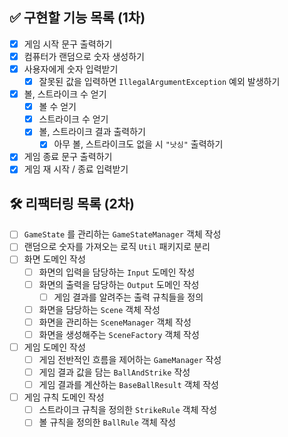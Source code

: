 ## ✅ 구현할 기능 목록 (1차)
- [x] 게임 시작 문구 출력하기
- [x] 컴퓨터가 랜덤으로 숫자 생성하기
- [x] 사용자에게 숫자 입력받기
  - [x] 잘못된 값을 입력하면 `IllegalArgumentException` 예외 발생하기
- [x] 볼, 스트라이크 수 얻기
  - [x] 볼 수 얻기
  - [x] 스트라이크 수 얻기 
  - [x] 볼, 스트라이크 결과 출력하기
    - [x] 아무 볼, 스트라이크도 없을 시 `"낫싱"` 출력하기 
- [x] 게임 종료 문구 출력하기
- [x] 게임 재 시작 / 종료 입력받기

## 🛠️ 리팩터링 목록 (2차)
- [ ] `GameState` 를 관리하는 `GameStateManager` 객체 작성
- [ ] 랜덤으로 숫자를 가져오는 로직 `Util` 패키지로 분리
- [ ] 화면 도메인 작성
  - [ ] 화면의 입력을 담당하는 `Input` 도메인 작성
  - [ ] 화면의 출력을 담당하는 `Output` 도메인 작성
    - [ ] 게임 결과를 알려주는 출력 규칙들을 정의
  - [ ] 화면을 담당하는 `Scene` 객체 작성
  - [ ] 화면을 관리하는 `SceneManager` 객체 작성
  - [ ] 화면을 생성해주는 `SceneFactory` 객체 작성
- [ ] 게임 도메인 작성
  - [ ] 게임 전반적인 흐름을 제어하는 `GameManager` 작성
  - [ ] 게임 결과 값을 담는 `BallAndStrike` 작성
  - [ ] 게임 결과를 계산하는 `BaseBallResult` 객체 작성
- [ ] 게임 규칙 도메인 작성
  - [ ] 스트라이크 규칙을 정의한 `StrikeRule` 객체 작성 
  - [ ] 볼 규칙을 정의한 `BallRule` 객체 작성